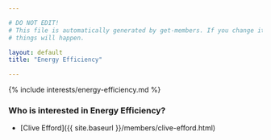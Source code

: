 ```yaml
---

# DO NOT EDIT!
# This file is automatically generated by get-members. If you change it, bad
# things will happen.

layout: default
title: "Energy Efficiency"

---
```


{% include interests/energy-efficiency.md %}

### Who is interested in Energy Efficiency?


* [Clive Efford]({{ site.baseurl }}/members/clive-efford.html)
